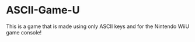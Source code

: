 # ASCII-Game-U
This is a game that is made using only ASCII keys and for the Nintendo WiiU game console!
